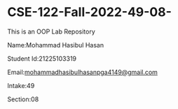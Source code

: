 # CSE-122-Fall-2022-49-08-
This is an OOP Lab Repository


Name:Mohammad Hasibul Hasan

Student Id:21225103319

Email:mohammadhasibulhasanpga4149@gmail.com

Intake:49

Section:08
